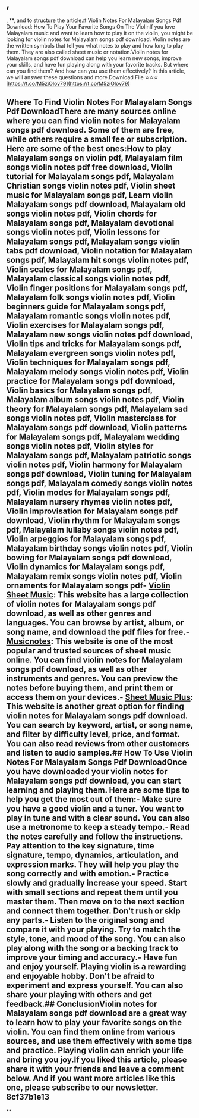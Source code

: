 
 
# , 
, **, and to structure the article.# Violin Notes For Malayalam Songs Pdf Download: How To Play Your Favorite Songs On The ViolinIf you love Malayalam music and want to learn how to play it on the violin, you might be looking for violin notes for Malayalam songs pdf download. Violin notes are the written symbols that tell you what notes to play and how long to play them. They are also called sheet music or notation.Violin notes for Malayalam songs pdf download can help you learn new songs, improve your skills, and have fun playing along with your favorite tracks. But where can you find them? And how can you use them effectively? In this article, we will answer these questions and more.Download File ✫✫✫ [https://t.co/M5ziOlov79](https://t.co/M5ziOlov79)

## Where To Find Violin Notes For Malayalam Songs Pdf DownloadThere are many sources online where you can find violin notes for Malayalam songs pdf download. Some of them are free, while others require a small fee or subscription. Here are some of the best ones:How to play Malayalam songs on violin pdf,  Malayalam film songs violin notes pdf free download,  Violin tutorial for Malayalam songs pdf,  Malayalam Christian songs violin notes pdf,  Violin sheet music for Malayalam songs pdf,  Learn violin Malayalam songs pdf download,  Malayalam old songs violin notes pdf,  Violin chords for Malayalam songs pdf,  Malayalam devotional songs violin notes pdf,  Violin lessons for Malayalam songs pdf,  Malayalam songs violin tabs pdf download,  Violin notation for Malayalam songs pdf,  Malayalam hit songs violin notes pdf,  Violin scales for Malayalam songs pdf,  Malayalam classical songs violin notes pdf,  Violin finger positions for Malayalam songs pdf,  Malayalam folk songs violin notes pdf,  Violin beginners guide for Malayalam songs pdf,  Malayalam romantic songs violin notes pdf,  Violin exercises for Malayalam songs pdf,  Malayalam new songs violin notes pdf download,  Violin tips and tricks for Malayalam songs pdf,  Malayalam evergreen songs violin notes pdf,  Violin techniques for Malayalam songs pdf,  Malayalam melody songs violin notes pdf,  Violin practice for Malayalam songs pdf download,  Violin basics for Malayalam songs pdf,  Malayalam album songs violin notes pdf,  Violin theory for Malayalam songs pdf,  Malayalam sad songs violin notes pdf,  Violin masterclass for Malayalam songs pdf download,  Violin patterns for Malayalam songs pdf,  Malayalam wedding songs violin notes pdf,  Violin styles for Malayalam songs pdf,  Malayalam patriotic songs violin notes pdf,  Violin harmony for Malayalam songs pdf download,  Violin tuning for Malayalam songs pdf,  Malayalam comedy songs violin notes pdf,  Violin modes for Malayalam songs pdf,  Malayalam nursery rhymes violin notes pdf,  Violin improvisation for Malayalam songs pdf download,  Violin rhythm for Malayalam songs pdf,  Malayalam lullaby songs violin notes pdf,  Violin arpeggios for Malayalam songs pdf,  Malayalam birthday songs violin notes pdf,  Violin bowing for Malayalam songs pdf download,  Violin dynamics for Malayalam songs pdf,  Malayalam remix songs violin notes pdf,  Violin ornaments for Malayalam songs pdf- [Violin Sheet Music](https://www.violinsheetmusic.org/malayalam/): This website has a large collection of violin notes for Malayalam songs pdf download, as well as other genres and languages. You can browse by artist, album, or song name, and download the pdf files for free.- [Musicnotes](https://www.musicnotes.com/sheet-music/instrument/violin/genre/world/malayalam): This website is one of the most popular and trusted sources of sheet music online. You can find violin notes for Malayalam songs pdf download, as well as other instruments and genres. You can preview the notes before buying them, and print them or access them on your devices.- [Sheet Music Plus](https://www.sheetmusicplus.com/instruments/violin/sheet-music/genre/malayalam): This website is another great option for finding violin notes for Malayalam songs pdf download. You can search by keyword, artist, or song name, and filter by difficulty level, price, and format. You can also read reviews from other customers and listen to audio samples.## How To Use Violin Notes For Malayalam Songs Pdf DownloadOnce you have downloaded your violin notes for Malayalam songs pdf download, you can start learning and playing them. Here are some tips to help you get the most out of them:- Make sure you have a good violin and a tuner. You want to play in tune and with a clear sound. You can also use a metronome to keep a steady tempo.- Read the notes carefully and follow the instructions. Pay attention to the key signature, time signature, tempo, dynamics, articulation, and expression marks. They will help you play the song correctly and with emotion.- Practice slowly and gradually increase your speed. Start with small sections and repeat them until you master them. Then move on to the next section and connect them together. Don't rush or skip any parts.- Listen to the original song and compare it with your playing. Try to match the style, tone, and mood of the song. You can also play along with the song or a backing track to improve your timing and accuracy.- Have fun and enjoy yourself. Playing violin is a rewarding and enjoyable hobby. Don't be afraid to experiment and express yourself. You can also share your playing with others and get feedback.## ConclusionViolin notes for Malayalam songs pdf download are a great way to learn how to play your favorite songs on the violin. You can find them online from various sources, and use them effectively with some tips and practice. Playing violin can enrich your life and bring you joy.If you liked this article, please share it with your friends and leave a comment below. And if you want more articles like this one, please subscribe to our newsletter. 8cf37b1e13

**